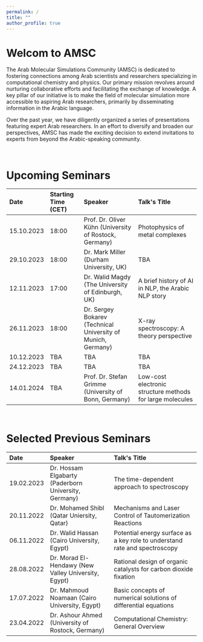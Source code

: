 ```yaml
---
permalink: /
title: ""
author_profile: true
---
```


Welcom to AMSC
======
The Arab Molecular Simulations Community (AMSC) is dedicated to fostering connections among Arab scientists and researchers specializing in computational chemistry and physics. Our primary mission revolves around nurturing collaborative efforts and facilitating the exchange of knowledge. A key pillar of our initiative is to make the field of molecular simulation more accessible to aspiring Arab researchers, primarily by disseminating information in the Arabic language.

Over the past year, we have diligently organized a series of presentations featuring expert Arab researchers. In an effort to diversify and broaden our perspectives, AMSC has made the exciting decision to extend invitations to experts from beyond the Arabic-speaking community.

<br>

Upcoming Seminars
=======

| Date | Starting Time (CET) | Speaker | Talk's Title |
|:---- |:------------- |:------- |:------------ |
| 15.10.2023 | 18:00 | Prof. Dr. Oliver Kühn &#10;&#10; (University of Rostock, Germany) | Photophysics of metal complexes |
| 29.10.2023 | 18:00 | Dr. Mark Miller &#10;&#10; (Durham University, UK) | TBA |
| 12.11.2023 | 17:00 | Dr. Walid Magdy &#10;&#10; (The University of Edinburgh, UK) | A brief history of AI in NLP, the Arabic NLP story |
| 26.11.2023 | 18:00 | Dr. Sergey Bokarev &#10;&#10; (Technical University of Munich, Germany) | X-ray spectroscopy: A theory perspective |
| 10.12.2023 | TBA | TBA | TBA |
| 24.12.2023 | TBA | TBA | TBA |
| 14.01.2024 | TBA | Prof. Dr. Stefan Grimme &#10;&#10; (University of Bonn, Germany) | Low-cost electronic structure methods for large molecules

<br>

Selected Previous Seminars
============

| Date | Speaker | Talk's Title |
|:---- |:------- |:------------ |
| 19.02.2023 | Dr. Hossam Elgabarty &#10;&#10; (Paderborn University, Germany) | The time-dependent approach to spectroscopy |
| 20.11.2022 | Dr. Mohamed Shibl &#10;&#10; (Qatar Uniersity, Qatar) | Mechanisms and Laser Control of Tautomerization Reactions |
| 06.11.2022 | Dr. Walid Hassan &#10;&#10; (Cairo University, Egypt) | Potential energy surface as a key role to understand rate and spectroscopy |
| 28.08.2022 | Dr. Morad El-Hendawy &#10;&#10; (New Valley University, Egypt) | Rational design of organic catalysts for carbon dioxide fixation |
| 17.07.2022 | Dr. Mahmoud Noamaan &#10;&#10; (Cairo University, Egypt) | Basic concepts of numerical solutions of differential equations |
| 23.04.2022 | Dr. Ashour Ahmed &#10;&#10; (University of Rostock, Germany) | Computational Chemistry: General Overview |
